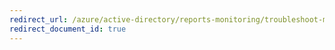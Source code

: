 ```yaml
---
redirect_url: /azure/active-directory/reports-monitoring/troubleshoot-missing-data-download
redirect_document_id: true
---
```


